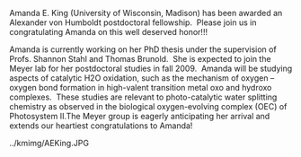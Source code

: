 Amanda E. King (University  of Wisconsin, Madison) has been awarded an Alexander von  Humboldt postdoctoral fellowship.  Please join us in congratulating Amanda on this well deserved  honor!!!

Amanda is currently working on her PhD  thesis under the supervision of Profs. Shannon Stahl and Thomas Brunold.  She is expected to join the Meyer lab for her  postdoctoral studies in fall 2009.   Amanda will be studying aspects of catalytic H2O oxidation, such as the  mechanism of oxygen – oxygen bond formation in high-valent transition metal oxo  and hydroxo complexes.  These studies are  relevant to photo-catalytic water splitting chemistry as observed in the  biological oxygen-evolving complex (OEC) of Photosystem II.The Meyer group is eagerly anticipating her arrival  and extends our heartiest congratulations to Amanda!                         

../kmimg/AEKing.JPG